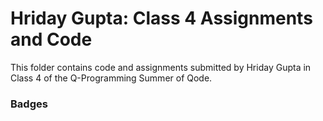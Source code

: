 # Hriday Gupta: Class 4 Assignments and Code
This folder contains code and assignments submitted by Hriday Gupta in Class 4 of the Q-Programming Summer of Qode.
### Badges